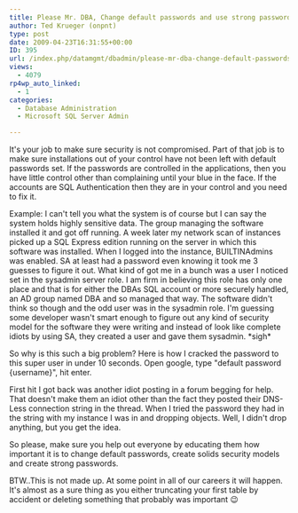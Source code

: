 ```yaml
---
title: Please Mr. DBA, Change default passwords and use strong passwords
author: Ted Krueger (onpnt)
type: post
date: 2009-04-23T16:31:55+00:00
ID: 395
url: /index.php/datamgmt/dbadmin/please-mr-dba-change-default-passwords/
views:
  - 4079
rp4wp_auto_linked:
  - 1
categories:
  - Database Administration
  - Microsoft SQL Server Admin

---
```

It's your job to make sure security is not compromised. Part of that job is to make sure installations out of your control have not been left with default passwords set. If the passwords are controlled in the applications, then you have little control other than complaining until your blue in the face. If the accounts are SQL Authentication then they are in your control and you need to fix it.

Example: I can't tell you what the system is of course but I can say the system holds highly sensitive data. The group managing the software installed it and got off running. A week later my network scan of instances picked up a SQL Express edition running on the server in which this software was installed. When I logged into the instance, BUILTINAdmins was enabled. SA at least had a password even knowing it took me 3 guesses to figure it out. What kind of got me in a bunch was a user I noticed set in the sysadmin server role. I am firm in believing this role has only one place and that is for either the DBAs SQL account or more securely handled, an AD group named DBA and so managed that way. The software didn't think so though and the odd user was in the sysadmin role. I'm guessing some developer wasn't smart enough to figure out any kind of security model for the software they were writing and instead of look like complete idiots by using SA, they created a user and gave them sysadmin. \*sigh\*

So why is this such a big problem? Here is how I cracked the password to this super user in under 10 seconds. Open google, type "default password {username}", hit enter.

First hit I got back was another idiot posting in a forum begging for help. That doesn't make them an idiot other than the fact they posted their DNS-Less connection string in the thread. When I tried the password they had in the string with my instance I was in and dropping objects. Well, I didn't drop anything, but you get the idea.

So please, make sure you help out everyone by educating them how important it is to change default passwords, create solids security models and create strong passwords.

BTW..This is not made up. At some point in all of our careers it will happen. It's almost as a sure thing as you either truncating your first table by accident or deleting something that probably was important 😉